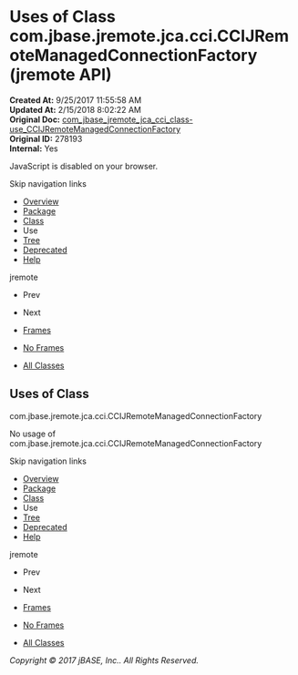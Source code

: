 # Uses of Class com.jbase.jremote.jca.cci.CCIJRemoteManagedConnectionFactory (jremote   API)

**Created At:** 9/25/2017 11:55:58 AM  
**Updated At:** 2/15/2018 8:02:22 AM  
**Original Doc:** [com_jbase_jremote_jca_cci_class-use_CCIJRemoteManagedConnectionFactory](https://docs.jbase.com/39260-class-use/com_jbase_jremote_jca_cci_class-use_CCIJRemoteManagedConnectionFactory)  
**Original ID:** 278193  
**Internal:** Yes  

<!--<br>    try {<br>        if (location.href.indexOf('is-external=true') == -1) {<br>            parent.document.title="Uses of Class com.jbase.jremote.jca.cci.CCIJRemoteManagedConnectionFactory (jremote   API)";<br>        }<br>    }<br>    catch(err) {<br>    }<br>//-->
JavaScript is disabled on your browser.

Skip navigation links

- [Overview](../../../../../../overview-summary.html)
- [Package](./../../com.jbase.jremote.jca.cci-%28jremote---api%29)
- [Class](./../../ccijremotemanagedconnectionfactory-%28jremote---api%29 "class in com.jbase.jremote.jca.cci")
- Use
- [Tree](./../../com.jbase.jremote.jca.cci-class-hierarchy-%28jremote---api%29)
- [Deprecated](../../../../../../deprecated-list.html)
- [Help](../../../../../../help-doc.html)


jremote <br>

- Prev
- Next


- [Frames](./.)
- [No Frames](./.)


- [All Classes](../../../../../../allclasses-noframe.html)


<!--<br>  allClassesLink = document.getElementById("allclasses\_navbar\_top");<br>  if(window==top) {<br>    allClassesLink.style.display = "block";<br>  }<br>  else {<br>    allClassesLink.style.display = "none";<br>  }<br>  //-->

## Uses of Class
com.jbase.jremote.jca.cci.CCIJRemoteManagedConnectionFactory

No usage of com.jbase.jremote.jca.cci.CCIJRemoteManagedConnectionFactory

Skip navigation links

- [Overview](../../../../../../overview-summary.html)
- [Package](./../../com.jbase.jremote.jca.cci-%28jremote---api%29)
- [Class](./../../ccijremotemanagedconnectionfactory-%28jremote---api%29 "class in com.jbase.jremote.jca.cci")
- Use
- [Tree](./../../com.jbase.jremote.jca.cci-class-hierarchy-%28jremote---api%29)
- [Deprecated](../../../../../../deprecated-list.html)
- [Help](../../../../../../help-doc.html)


jremote <br>

- Prev
- Next


- [Frames](./.)
- [No Frames](./.)


- [All Classes](../../../../../../allclasses-noframe.html)


<!--<br>  allClassesLink = document.getElementById("allclasses\_navbar\_bottom");<br>  if(window==top) {<br>    allClassesLink.style.display = "block";<br>  }<br>  else {<br>    allClassesLink.style.display = "none";<br>  }<br>  //-->

*Copyright © 2017 jBASE, Inc.. All Rights Reserved.*
